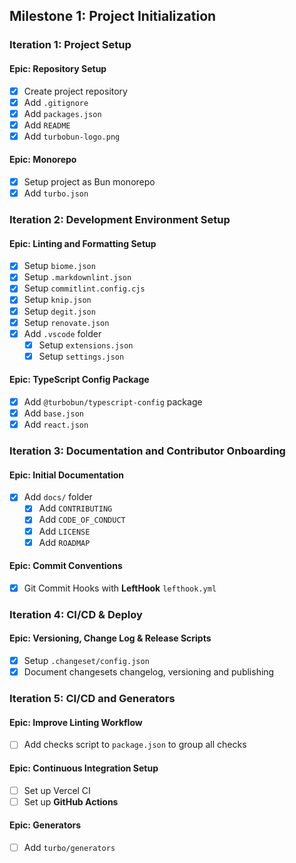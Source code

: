 ## Milestone 1: Project Initialization

### Iteration 1: Project Setup

#### Epic: Repository Setup

- [x] Create project repository
- [x] Add `.gitignore`
- [x] Add `packages.json`
- [x] Add `README`
- [x] Add `turbobun-logo.png`

#### Epic: Monorepo

- [x] Setup project as Bun monorepo
- [x] Add `turbo.json`

### Iteration 2: Development Environment Setup

#### Epic: Linting and Formatting Setup

- [x] Setup `biome.json`
- [x] Setup `.markdownlint.json`
- [x] Setup `commitlint.config.cjs`
- [x] Setup `knip.json`
- [x] Setup `degit.json`
- [x] Setup `renovate.json`
- [x] Add `.vscode` folder
  - [x] Setup `extensions.json`
  - [x] Setup `settings.json`

#### Epic: TypeScript Config Package

- [x] Add `@turbobun/typescript-config` package
- [x] Add `base.json`
- [x] Add `react.json`

### Iteration 3: Documentation and Contributor Onboarding

#### Epic: Initial Documentation

- [x] Add `docs/` folder
  - [x] Add `CONTRIBUTING`
  - [x] Add `CODE_OF_CONDUCT`
  - [x] Add `LICENSE`
  - [x] Add `ROADMAP`

#### Epic: Commit Conventions

- [x] Git Commit Hooks with **LeftHook** `lefthook.yml`

### Iteration 4: CI/CD & Deploy

#### Epic: Versioning, Change Log & Release Scripts

- [x] Setup `.changeset/config.json`
- [x] Document changesets changelog, versioning and publishing

### Iteration 5: CI/CD and Generators

#### Epic: Improve Linting Workflow

- [ ] Add checks script to `package.json` to group all checks

#### Epic: Continuous Integration Setup

- [ ] Set up Vercel CI
- [ ] Set up **GitHub Actions**

#### Epic: Generators

- [ ] Add `turbo/generators`
